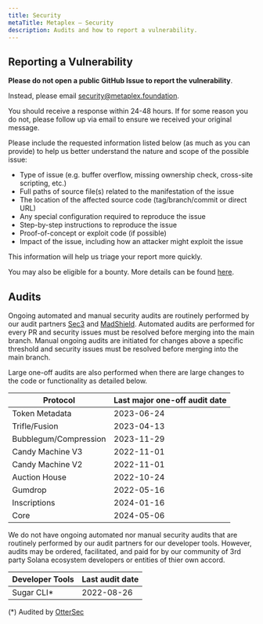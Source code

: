 ```yaml
---
title: Security
metaTitle: Metaplex — Security
description: Audits and how to report a vulnerability.
---
```


## Reporting a Vulnerability

**Please do not open a public GitHub Issue to report the vulnerability**.

Instead, please email security@metaplex.foundation.

You should receive a response within 24-48 hours. If for some reason you do not, please follow up via email to ensure we received your original message.

Please include the requested information listed below (as much as you can provide) to help us better understand the nature and scope of the possible issue:

- Type of issue (e.g. buffer overflow, missing ownership check, cross-site scripting, etc.)
- Full paths of source file(s) related to the manifestation of the issue
- The location of the affected source code (tag/branch/commit or direct URL)
- Any special configuration required to reproduce the issue
- Step-by-step instructions to reproduce the issue
- Proof-of-concept or exploit code (if possible)
- Impact of the issue, including how an attacker might exploit the issue

This information will help us triage your report more quickly.

You may also be eligible for a bounty. More details can be found [here](https://www.metaplex.com/bounty-program).

## Audits

Ongoing automated and manual security audits are routinely performed by our audit partners [Sec3](https://www.sec3.dev/) and [MadShield](https://www.madshield.xyz). Automated audits are performed for every PR and security issues must be resolved before merging into the main branch. Manual ongoing audits are initiated for changes above a specific threshold and security issues must be resolved before merging into the main branch.

Large one-off audits are also performed when there are large changes to the code or functionality as detailed below.

| Protocol              | Last major one-off audit date |
| --------------------- | ----------------------------- |
| Token Metadata        | 2023-06-24                    |
| Trifle/Fusion         | 2023-04-13                    |
| Bubblegum/Compression | 2023-11-29                    |
| Candy Machine V3      | 2022-11-01                    |
| Candy Machine V2      | 2022-11-01                    |
| Auction House         | 2022-10-24                    |
| Gumdrop               | 2022-05-16                    |
| Inscriptions          | 2024-01-16                    |
| Core                  | 2024-05-06                    |

We do not have ongoing automated nor manual security audits that are routinely performed by our audit partners for our developer tools. However, audits may be ordered, facilitated, and paid for by our community of 3rd party Solana ecosystem developers or entities of thier own accord.

| Developer Tools | Last audit date |
| --------------- | --------------- |
| Sugar CLI\*     | 2022-08-26      |

(\*) Audited by [OtterSec](https://osec.io)
